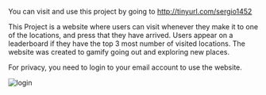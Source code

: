 You can visit and use this project by going to http://tinyurl.com/sergio1452

This Project is a website where users can visit whenever they make it to one of the locations, and press that they have arrived. Users appear on a leaderboard if they have the top 3 most number of visited locations. The website was created to gamify going out and exploring new places.

For privacy, you need to login to your email account to use the website.

![login](https://user-images.githubusercontent.com/51735830/178183235-1c3ea388-dba6-45a3-8655-2f18b21c518e.png)
